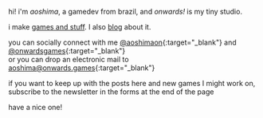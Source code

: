 ---
---

hi! i'm _aoshima_, a gamedev from brazil, and _onwards!_ is my tiny studio.

i make [games and stuff](stuff.html). I also [blog](blog.html) about it.

you can socially connect with me [@aoshimaon](https://twitter.com/aoshimaon){:target="_blank"} and [@onwardsgames](https://twitter.com/onwardsgames){:target="_blank"}<br>
or you can drop an electronic mail to [aoshima@onwards.games](mailto:aoshima@onwards.games){:target="_blank"}

if you want to keep up with the posts here and new games I might work on, subscribe to the newsletter in the forms at the end of the page

have a nice one!